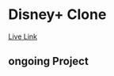 <h1>Disney+ Clone</h1>
<a href="https://disneyplus-clone-1ca80.web.app/">Live Link</a>
<h2>ongoing Project</h2>

